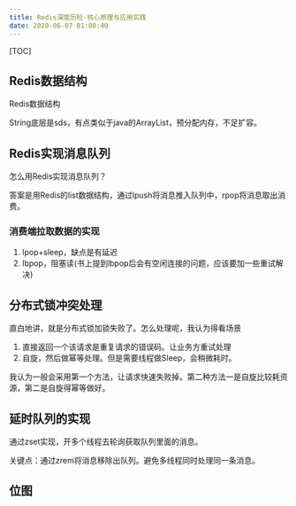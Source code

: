 ```yaml
---
title: Redis深度历险-核心原理与应用实践
date: 2020-06-07 01:00:40
---
```


[TOC]

## Redis数据结构

Redis数据结构

String底层是sds，有点类似于java的ArrayList，预分配内存，不足扩容。

## Redis实现消息队列

怎么用Redis实现消息队列？

答案是用Redis的list数据结构，通过lpush将消息推入队列中，rpop将消息取出消费。

### 消费端拉取数据的实现

1. lpop+sleep，缺点是有延迟
2. lbpop，阻塞读(书上提到lbpop后会有空闲连接的问题，应该要加一些重试解决)

## 分布式锁冲突处理

直白地讲，就是分布式锁加锁失败了。怎么处理呢，我认为得看场景

1. 直接返回一个该请求是重复请求的错误码。让业务方重试处理
2. 自旋，然后做幂等处理。但是需要线程做Sleep，会稍微耗时。

我认为一般会采用第一个方法，让请求快速失败掉。第二种方法一是自旋比较耗资源，第二是自旋得幂等做好。

## 延时队列的实现

通过zset实现，开多个线程去轮询获取队列里面的消息。

关键点：通过zrem将消息移除出队列。避免多线程同时处理同一条消息。

## 位图


